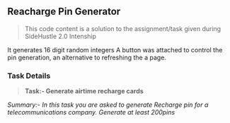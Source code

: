 ## Reacharge Pin Generator

> This code content is a solution to the assignment/task given during SideHustle 2.0 Intenship

It generates 16 digit random integers
A button was attached to control the pin generation, an alternative to refreshing the a page.

### Task Details
> **Task:- Generate airtime recharge cards**

*Summary:- In this task you are asked to generate Recharge pin for a telecommunications company. Generate at least 200pins*